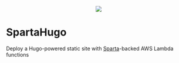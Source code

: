 <div align="center"><img src="https://raw.githubusercontent.com/mweagle/SpartaHugo/master/site/screenshot.png" />
</div>

# SpartaHugo
Deploy a Hugo-powered static site with [Sparta](https://github.com/mweagle/Sparta)-backed AWS Lambda functions
